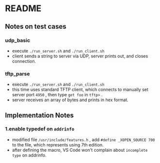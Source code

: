 # README

## Notes on test cases

### udp_basic

* execute `./run_server.sh` and `./run_client.sh` 
* client sends a string to server via UDP, server prints out, and closes connection.

### tftp_parse

* execute `./run_server.sh` and `./run_client.sh` 
* this time uses standard TFTP client, which connects to manually set server port `4950` , then type `get foo` in `tftp>` .
* server receives an array of bytes and prints in hex format.

## Implementation Notes

### 1.enable typedef on `addrinfo` 

* modified file `/usr/include/features.h` , add `#define _XOPEN_SOURCE 700` to the file, which represents using 7th edition.
* after defining the macro, VS Code won't complain about `incomplete type` on addrinfo.

